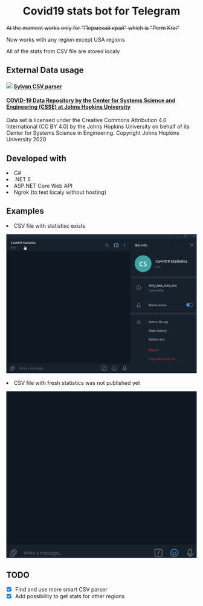<h1 align="center">Covid19 stats bot for Telegram</h1>
<p><s>At the moment works only for "Пермский край" which is "Perm Krai"</s></p>
<p>Now works with any region except USA regions</p>
<p>All of the stats from CSV file are stored localy</p>

## External Data usage
#### <img src="https://github.com/MarkPflug/Sylvan/blob/main/Sylvan.png" height=48> [Sylvan CSV parser](https://github.com/MarkPflug/Sylvan)
#### [COVID-19 Data Repository by the Center for Systems Science and Engineering (CSSE) at Johns Hopkins University](https://github.com/CSSEGISandData/COVID-19)
Data set is licensed under the Creative Commons Attribution 4.0 International (CC BY 4.0) by the Johns Hopkins University on behalf of its Center for Systems Science in Engineering. Copyright Johns Hopkins University 2020


## Developed with
<li>C#</li> 
<li>.NET 5</li> 
<li>ASP.NET Core Web API</li>
<li>Ngrok (to test localy without hosting)</li>

## Examples 
<li>CSV file with statistisc exists</li>
<p align="left">
<img src="https://github.com/DmitriyUtyugov/CovidTelegramBot/blob/main/Images/correctResultAnyRegion.gif">
</p>
<li>CSV file with fresh statistics was not published yet</li>
<p align="left">
<img src="https://github.com/DmitriyUtyugov/CovidTelegramBot/blob/main/Images/noFreshData.gif">
</p>

## TODO
- [x] Find and use more smart CSV parser  
- [x] Add possibility to get stats for other regions  
